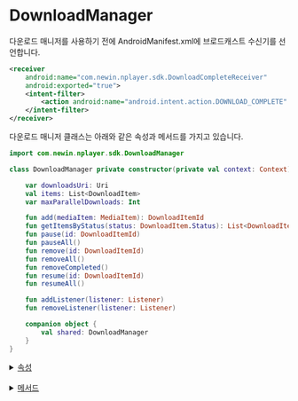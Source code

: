 # DownloadManager

다운로드 매니저를 사용하기 전에 AndroidManifest.xml에 브로드캐스트 수신기를 선언합니다.
```xml
<receiver
    android:name="com.newin.nplayer.sdk.DownloadCompleteReceiver"
    android:exported="true">
    <intent-filter>
        <action android:name="android.intent.action.DOWNLOAD_COMPLETE" />
    </intent-filter>
</receiver>
```

다운로드 매니저 클래스는 아래와 같은 속성과 메서드를 가지고 있습니다.

```kotlin
import com.newin.nplayer.sdk.DownloadManager
```

```kotlin
class DownloadManager private constructor(private val context: Context) {

    var downloadsUri: Uri
    val items: List<DownloadItem>
    var maxParallelDownloads: Int

    fun add(mediaItem: MediaItem): DownloadItemId
    fun getItemsByStatus(status: DownloadItem.Status): List<DownloadItem>
    fun pause(id: DownloadItemId)
    fun pauseAll()
    fun remove(id: DownloadItemId)
    fun removeAll()
    fun removeCompleted()
    fun resume(id: DownloadItemId)
    fun resumeAll()

    fun addListener(listener: Listener)
    fun removeListener(listener: Listener)

    companion object {
        val shared: DownloadManager
    }
}
```

<details>
<summary>
    <a href="./details.md#속성">속성</a>
</summary>

- [var downloadsUri: Uri](./details.md#downloadrooturl)

- [val items: List<DownloadItem>](./details.md#items)

- [var maxParallelDownloads: Int](./details.md#maxparalleldownloads)

- [val shared: DownloadManager](./details.md#shared)

</details>
<br>

<details>
<summary>
    <a href="./details.md#메서드">메서드</a>
</summary>

- [fun add(mediaItem: MediaItem): DownloadItemId](./details.md#add)
    
- [fun getItemsByStatus(status: DownloadItem.Status): List<DownloadItem>](./details.md#getitemsbystatus)

- [fun pause(id: DownloadItemId)](./details.md#pause)

- [fun pauseAll()](./details.md#pauseall)

- [fun remove(id: DownloadItemId)](./details.md#remove)

- [fun removeAll()](./details.md#removeall)

- [fun removeCompleted()](./details.md#removecompleted)

- [fun resume(id: DownloadItemId)](./details.md#resume)

- [fun resumeAll()](./details.md#resumeall)

- [fun addListener(listener: Listener)](./details.md#addlistener)

- [fun removeListener(listener: Listener)](./details.md#removelistener)

</detilas>
<br>